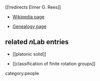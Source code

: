 [[!redirects Elmer G. Rees]]

* [Wikipedia page](http://en.wikipedia.org/wiki/Elmer_Rees)

* [Genealogy page](http://www.genealogy.ams.org/id.php?id=24461)

## related $n$Lab entries

* [[platonic solid]]

* [[classification of finite rotation groups]]

category:people
